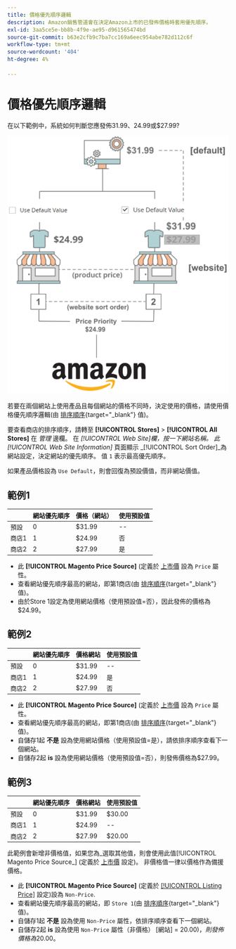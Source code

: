 ```yaml
---
title: 價格優先順序邏輯
description: Amazon銷售管道會在決定Amazon上市的已發佈價格時套用優先順序。
exl-id: 3aa5ce5e-bb8b-4f9e-ae95-d961565474bd
source-git-commit: b63e2cfb9c7ba7cc169a6eec954abe782d112c6f
workflow-type: tm+mt
source-wordcount: '404'
ht-degree: 4%

---
```


# 價格優先順序邏輯

在以下範例中，系統如何判斷您應發佈$31.99、$24.99或$27.99?

![商務價格範圍](assets/amazon-price-scope.png)

若要在兩個網站上使用產品且每個網站的價格不同時，決定使用的價格，請使用價格優先順序邏輯(由 [排序順序](https://docs.magento.com/user-guide/stores/stores-all-create-view.html){target="_blank"} 值)。

要查看商店的排序順序，請轉至 **[!UICONTROL Stores]** > **[!UICONTROL All Stores]** 在 _管理_ 邊欄。 在 _[!UICONTROL Web Site]_欄，按一下網站名稱。 此_[!UICONTROL Web Site Information]_ 頁面顯示 _[!UICONTROL Sort Order]_為網站設定，決定網站的優先順序。 值 `1` 表示最高優先順序。

如果產品價格設為 `Use Default`，則會回復為預設價值，而非網站價值。

## 範例1

|  | 網站優先順序 | 價格（網站） | 使用預設值 |
|---|---|---|---|
| 預設 | 0 | $31.99 | -- |
| 商店1 | 1 | $24.99 | 否 |
| 商店2 | 2 | $27.99 | 是 |

- 此 **[!UICONTROL Magento Price Source]** (定義於 [上市價](./listing-price.md) 設為 `Price` 屬性。
- 查看網站優先順序最高的網站，即第1商店(由 [排序順序](https://docs.magento.com/user-guide/stores/stores-all-create-view.html){target="_blank"} 值)。
- 由於Store 1設定為使用網站價格（使用預設值=否），因此發佈的價格為$24.99。

## 範例2

|  | 網站優先順序 | 價格網站 | 使用預設值 |
|---|---|---|---|
| 預設 | 0 | $31.99 | -- |
| 商店1 | 1 | $24.99 | 是 |
| 商店2 | 2 | $27.99 | 否 |

- 此 **[!UICONTROL Magento Price Source]** (定義於 [上市價](./listing-price.md) 設為 `Price` 屬性。
- 查看網站優先順序最高的網站，即第1商店(由 [排序順序](https://docs.magento.com/user-guide/stores/stores-all-create-view.html){target="_blank"} 值)。
- 自儲存1起 **不是** 設為使用網站價格（使用預設值=是），請依排序順序查看下一個網站。
- 自儲存2起 **is** 設為使用網站價格（使用預設值=否），則發佈價格為$27.99。

## 範例3

|  | 網站優先順序 | 價格網站 | 使用預設值 |
|---|---|---|---|
| 預設 | 0 | $31.99 | $30.00 |
| 商店1 | 1 | $24.99 | -- |
| 商店2 | 2 | $27.99 | $20.00 |

此範例會新增非價格值，如果您為_選取其他值，則會使用此值[!UICONTROL Magento Price Source_] (定義於 [上市價](./listing-price.md) 設定)。 非價格值一律以價格作為備援價格。

- 此 **[!UICONTROL Magento Price Source]** (定義於 [[!UICONTROL Listing Price]](./listing-price.md) 設定)設為 `Non-Price`.
- 查看網站優先順序最高的網站，即 `Store 1`(由 [排序順序](https://docs.magento.com/user-guide/stores/stores-all-create-view.html){target="_blank"} 值)。
- 自儲存1起 **不是** 設為使用 `Non-Price` 屬性，依排序順序查看下一個網站。
- 自儲存2起 **is** 設為使用 `Non-Price` 屬性（非價格） [網站] = $20.00)，則發佈價格為$20.00。
